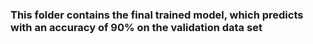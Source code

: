 ### This folder contains the final trained model, which predicts with an accuracy of 90% on the validation data set
